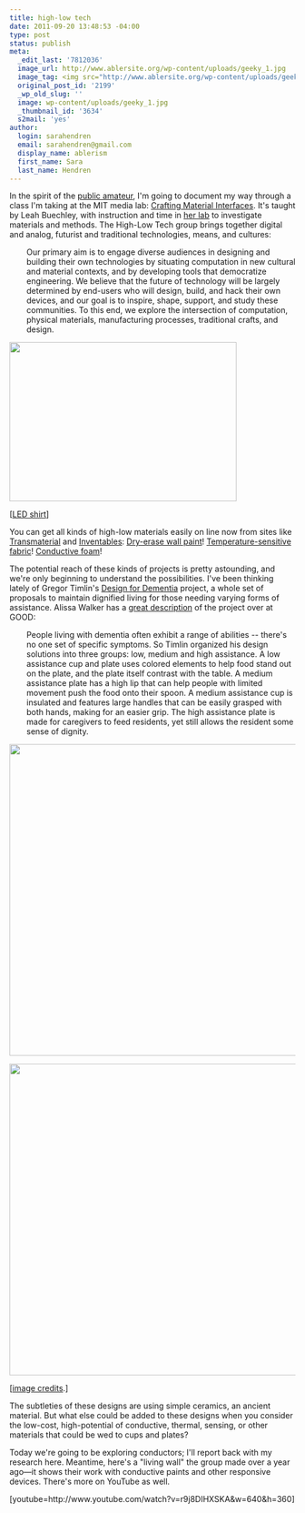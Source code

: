 ```yaml
---
title: high-low tech
date: 2011-09-20 13:48:53 -04:00
type: post
status: publish
meta:
  _edit_last: '7812036'
  image_url: http://www.ablersite.org/wp-content/uploads/geeky_1.jpg
  image_tag: <img src="http://www.ablersite.org/wp-content/uploads/geeky_1.jpg" />
  original_post_id: '2199'
  _wp_old_slug: ''
  image: wp-content/uploads/geeky_1.jpg
  _thumbnail_id: '3634'
  s2mail: 'yes'
author:
  login: sarahendren
  email: sarahendren@gmail.com
  display_name: ablerism
  first_name: Sara
  last_name: Hendren
---
```


<p>In the spirit of the <a href="http://www.ablersite.org/2011/03/the-public-amateur/">public amateur</a>, I'm going to document my way through a class I'm taking at the MIT media lab: <a href="http://material.media.mit.edu/">Crafting Material Interfaces</a>. It's taught by Leah Buechley, with instruction and time in <a href="http://hlt.media.mit.edu/">her lab</a> to investigate materials and methods. The High-Low Tech group brings together digital and analog, futurist and traditional technologies, means, and cultures:</p>
<p style="padding-left:30px;">Our primary aim is to engage diverse audiences in designing and building their own technologies by situating computation in new cultural and material contexts, and by developing tools that democratize engineering. We believe that the future of technology will be largely determined by end-users who will design, build, and hack their own devices, and our goal is to inspire, shape, support, and study these communities. To this end, we explore the intersection of computation, physical materials, manufacturing processes, traditional crafts, and design.</p>
<p><a href="http://ablersite.files.wordpress.com/2011/09/led_shirt.jpg"><img class="alignnone size-full wp-image-3634" title="led_shirt" src="{{ site.baseurl }}/uploads/led_shirt.jpg" alt="" width="400" height="280" /></a></p>
<p>[<a href="http://www.forbes.com/2008/09/09/innovation-geek-fashion-tech-egang08-cz_cf_0909fashion_slide_2.html">LED shirt</a>]</p>
<p>You can get all kinds of high-low materials easily on line now from sites like <a href="http://transmaterial.net/">Transmaterial</a> and <a href="http://www.inventables.com/">Inventables</a>: <a href="http://www.inventables.com/categories/coatings/paint">Dry-erase wall paint</a>! <a href="http://www.inventables.com/categories/raw-materials/textiles-thread-yarn">Temperature-sensitive fabric</a>! <a href="http://www.inventables.com/categories/electrical/conductive">Conductive foam</a>!</p>
<p>The potential reach of these kinds of projects is pretty astounding, and we're only beginning to understand the possibilities. I've been thinking lately of Gregor Timlin's <a href="http://www.hhc.rca.ac.uk/2988-3029/all/1/Design-and-Dementia.aspx#">Design for Dementia</a> project, a whole set of proposals to maintain dignified living for those needing varying forms of assistance. Alissa Walker has a <a href="http://www.fastcodesign.com/1664498/a-dining-experience-that-aids-the-elderly-suffering-dementia">great description</a> of the project over at GOOD:</p>
<p style="padding-left:30px;">People living with dementia often exhibit a range of abilities -- there's no one set of specific symptoms. So Timlin organized his design solutions into three groups: low, medium and high assistance. A low assistance cup and plate uses colored elements to help food stand out on the plate, and the plate itself contrast with the table. A medium assistance plate has a high lip that can help people with limited movement push the food onto their spoon. A medium assistance cup is insulated and features large handles that can be easily grasped with both hands, making for an easier grip. The high assistance plate is made for caregivers to feed residents, yet still allows the resident some sense of dignity.</p>
<p><a href="http://ablersite.files.wordpress.com/2011/09/design-for-dementia-001.jpg"><img class="alignnone size-full wp-image-3636" title="design-for-dementia-001" src="{{ site.baseurl }}/uploads/design-for-dementia-001.jpg" alt="" width="548" height="548" /></a></p>
<p><a href="http://ablersite.files.wordpress.com/2011/09/design-for-dementia-002.jpg"><img class="alignnone size-full wp-image-3637" title="design-for-dementia-002" src="{{ site.baseurl }}/uploads/design-for-dementia-002.jpg" alt="" width="548" height="548" /></a></p>
<p>[<a href="http://ateliertally.com/design-for-dementia/">image credits</a>.]</p>
<p>The subtleties of these designs are using simple ceramics, an ancient material. But what else could be added to these designs when you consider the low-cost, high-potential of conductive, thermal, sensing, or other materials that could be wed to cups and plates?</p>
<p>Today we're going to be exploring conductors; I'll report back with my research here. Meantime, here's a "living wall" the group made over a year ago—it shows their work with conductive paints and other responsive devices. There's more on YouTube as well.</p>
<p>[youtube=http://www.youtube.com/watch?v=r9j8DIHXSKA&amp;w=640&amp;h=360]</p>
